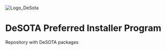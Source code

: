 ![Logo_DeSota](https://github.com/DeSOTAai/pip/assets/140865429/6fc2c7e2-bea0-4823-8ce2-4dfed8d974a6)
# DeSOTA Preferred Installer Program
Repository with DeSOTA packages
